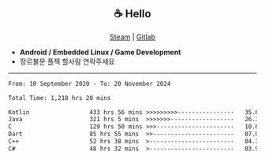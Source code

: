 <h2 align="center"> ☕ Hello </h2>

<p align="center">
  <a href="https://steamcommunity.com/id/Niforances/">Steam</a> |
  <a href="https://gitlab.com/niforances">Gitlab</a>
</p>

 - **Android / Embedded Linux / Game Development**
 - 장르불문 플젝 할사람 연락주세요

------

<!--START_SECTION:waka-->

```txt
From: 10 September 2020 - To: 20 November 2024

Total Time: 1,218 hrs 20 mins

Kotlin                 433 hrs 56 mins >>>>>>>>>----------------   35.62 %
Java                   321 hrs 5 mins  >>>>>>>------------------   26.35 %
C                      129 hrs 50 mins >>>----------------------   10.66 %
Dart                   85 hrs 55 mins  >>-----------------------   07.05 %
C++                    52 hrs 38 mins  >------------------------   04.32 %
C#                     48 hrs 32 mins  >------------------------   03.98 %
```

<!--END_SECTION:waka-->
